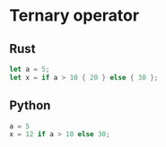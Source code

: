 # Ternary operator
## Rust
```rust
let a = 5;
let x = if a > 10 { 20 } else { 30 };
```

## Python
```python
a = 5
x = 12 if a > 10 else 30;
```